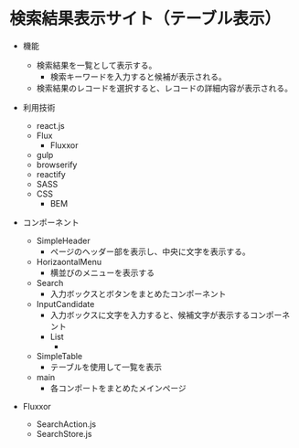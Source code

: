 # 検索結果表示サイト（テーブル表示）

* 機能
	* 検索結果を一覧として表示する。
		* 検索キーワードを入力すると候補が表示される。
	* 検索結果のレコードを選択すると、レコードの詳細内容が表示される。

* 利用技術
	* react.js
	* Flux
		* Fluxxor
	* gulp
	* browserify
	* reactify
	* SASS
	* CSS
		* BEM

* コンポーネント
	* SimpleHeader
		* ページのヘッダー部を表示し、中央に文字を表示する。
	* HorizaontalMenu
		* 横並びのメニューを表示する
	* Search
		* 入力ボックスとボタンをまとめたコンポーネント
	* InputCandidate
		* 入力ボックスに文字を入力すると、候補文字が表示するコンポーネント
		* List
			* <datalist>タグ配下に<option>タグの複数生成するコンポーネント
	* SimpleTable
		* テーブルを使用して一覧を表示
	* main
		* 各コンポートをまとめたメインページ

* Fluxxor
	* SearchAction.js
	* SearchStore.js


